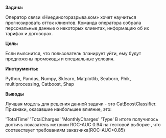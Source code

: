 **Задача:**

Оператор связи «Ниединогоразрыва.ком» хочет научиться прогнозировать отток клиентов. Команда оператора собрала персональные данные о некоторых клиентах, информацию об их тарифах и договорах.

**Цель:**

Если выяснится, что пользователь планирует уйти, ему будут предложены промокоды и специальные условия.

**Инструменты:**

Python, Pandas, Numpy, Sklearn, Matplotlib, Seaborn, Phik, multiprocessing, Catboost, Shap

**Выводы**

Лучшая модель для решения данной задачи - это CatBoostClassifier. Признаки, оказавшие наибольшее влияние, это:

'TotalTime'
'TotalCharges'
'MonthlyCharges'
'Type'
В итоге получилось достичь показатель метрики ROC-AUC 0.94 на тестовой выборке , что соотвествует требованиям заказчика(ROC-AUC>0.85)


